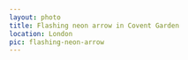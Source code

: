 ```yaml
---
layout: photo
title: Flashing neon arrow in Covent Garden
location: London
pic: flashing-neon-arrow
---
```

